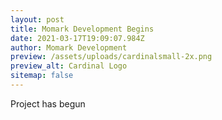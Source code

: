 ```yaml
---
layout: post
title: Momark Development Begins
date: 2021-03-17T19:09:07.984Z
author: Momark Development
preview: /assets/uploads/cardinalsmall-2x.png
preview_alt: Cardinal Logo
sitemap: false
---
```

Project has begun